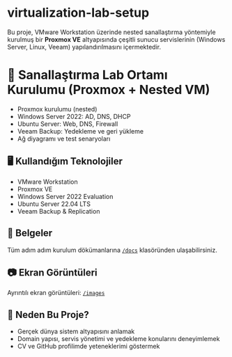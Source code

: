 # virtualization-lab-setup
Bu proje, VMware Workstation üzerinde nested sanallaştırma yöntemiyle kurulmuş bir **Proxmox VE** altyapısında çeşitli sunucu servislerinin (Windows Server, Linux, Veeam) yapılandırılmasını içermektedir.
# 🧱 Sanallaştırma Lab Ortamı Kurulumu (Proxmox + Nested VM)


- Proxmox kurulumu (nested)
- Windows Server 2022: AD, DNS, DHCP
- Ubuntu Server: Web, DNS, Firewall
- Veeam Backup: Yedekleme ve geri yükleme
- Ağ diyagramı ve test senaryoları

## 🖥️ Kullandığım Teknolojiler

- VMware Workstation
- Proxmox VE
- Windows Server 2022 Evaluation
- Ubuntu Server 22.04 LTS
- Veeam Backup & Replication

## 📁 Belgeler

Tüm adım adım kurulum dökümanlarına [`/docs`](./docs) klasöründen ulaşabilirsiniz.

## 📷 Ekran Görüntüleri

Ayrıntılı ekran görüntüleri: [`/images`](./images)

## 🧠 Neden Bu Proje?

- Gerçek dünya sistem altyapısını anlamak
- Domain yapısı, servis yönetimi ve yedekleme konularını deneyimlemek
- CV ve GitHub profilimde yeteneklerimi göstermek
